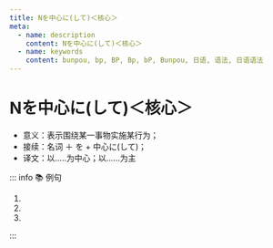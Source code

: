 ```yaml
---
title: Nを中心に(して)＜核心＞
meta:
  - name: description
    content: Nを中心に(して)＜核心＞
  - name: keywords
    content: bunpou, bp, BP, Bp, bP, Bunpou, 日语, 语法, 日语语法
---
```

    
# Nを中心に(して)＜核心＞
    
- 意义：表示围绕某一事物实施某行为；
- 接续：名词 ＋ を + 中心に(して)；
- 译文：以.....为中心；以......为主

::: info :books: 例句

1. <grammer-content sentence='[大学生活/だいがくせいかつ]で[大事/だいじ]だと[思っ/おもっ]ていること**を[中心/ちゅうしん]に**[日常生活/にちじょうせいかつ]について[複数/ふくすう][回答/かいとう]で[聞い/きい]てみた。' trans='我们以多选题形式重点询问了学生们认为大学生活中最重要的日常事项。' />
2. <grammer-content sentence='[日本/にほん]と[中国/ちゅうごく]**を[中心/ちゅうしん]に**アジアについての[情報/じょうほう]を[紹介/しょうかい]します。' trans='主要围绕日本和中国，介绍亚洲的相关资讯。' />
3. <grammer-content sentence='[日本語/にほんご]**を[中心/ちゅうしん]にして**、さまざまな[授業/じゅぎょう]を[受け/うけ]ています。' trans='以日语为主，同时选修各类课程。' />

:::
